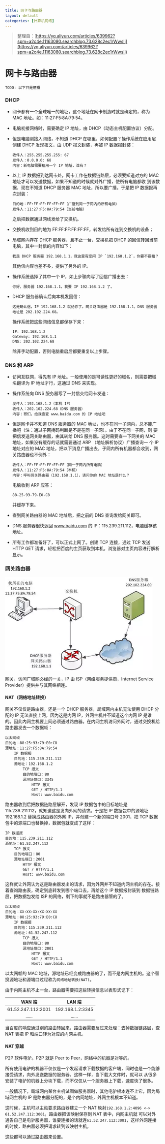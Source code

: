 ```yaml
---
title: 网卡与路由器
layout: default
categories: [计算机网络]
---
```


> 整理自：[https://yq.aliyun.com/articles/639962?spm=a2c4e.11163080.searchblog.73.628c2ec1rWwsIi](https://yq.aliyun.com/articles/639962?spm=a2c4e.11163080.searchblog.73.628c2ec1rWwsIi)

# 网卡与路由器

```
TODO: 以下只是梗概
```

### DHCP

*   网卡都有一个全球唯一的地址，这个地址在网卡制造时就是确定的，称为 MAC 地址。如：11:27:F5:8A:79:54。

*   电脑初接网络时，需要确定 IP 地址，由 DHCP（动态主机配置协议）分配。

*   但是电脑刚接入网络，不知道 DHCP 在哪里，如何配置？操作系统在应用层创建 DHCP 发现报文，由 UDP 报文封装，再被 IP 数据报封装：

    ```
    收件人：255.255.255.255: 67
    发件人：0.0.0.0: 68
    内容：新电脑需要租用一个 IP 地址，谁有？
    ```
    
*   以上 IP 数据报到达网卡处，网卡工作在数据链路层，必须要知道对方的 MAC 地址才可以发送数据，如果不知道的时候就对外广播，使所有电脑都收
    到该数据，现在不知道 DHCP 服务器 MAC 地址，所以要广播。于是把 IP 数据报再次封装：
    
    ```
    目的地：FF:FF:FF:FF:FF:FF（广播到同一子网内的所有电脑）
    发件人：11:27:F5:8A:79:54（当前电脑）
    ```
    
    之后把数据通过网线发给了交换机。
    
*   交换机收到目的地为 FF:FF:FF:FF:FF:FF，转发给所有连到交换机的设备；

*   局域网内存在 DHCP 服务器，且不止一台，交换机把 DHCP 的回信转回当前电脑，其中一封信的内容如下：

    ```
    我是 DHCP 服务器 192.168.1.1，我这里有空闲 IP `192.168.1.2`，你要不要租？
    ```
    
    其他信内容也差不多，提供了另外的 IP。
    
*   操作系统选择了其中一个 IP，如上步骤向写了回信广播出去：

    ```
    你好，服务器 192.168.1.1，我要 IP 192.168.1.2 了。
    ``` 
    
*   DHCP 服务器确认后向本机发回信：
    
    ```
    这是确认信，IP 192.168.1.2 就给你了。网关路由器是 192.168.1.1，DNS 服务器地址是 202.102.224.68。
    ```
    
    操作系统把这些网络信息都保存下来：
    
    ```
    IP: 192.168.1.2
    Gateway: 192.168.1.1
    DNS: 202.102.224.68
    ```
    
    除非手动配置，否则电脑重启后都要重复以上步骤。
    
### DNS 和 ARP

*   访问互联网，得先有 IP 地址。一般使用的是可读性更好的域名，则需要把域名翻译为 IP 地址才行，这通过 DNS 来实现。

*   操作系统向 DNS 服务器写了一封信交给网卡发送：

    ```
    发件人：192.168.1.2（本机 IP）
    收件人：202.102.224.68（DNS 服务器）
    内容：哥们，给我查查 www.baidu.com 的 IP 地址吧 
    ```
    
*   但是网卡并不知道 DNS 服务器的 MAC 地址，也不在同一子网内，总不能广播吧（注：通过子网掩码判断是不是在同一子网）。由于不在同一子网，则
    要把信发送网关路由器，由其转给 DNS 服务器。这时需要查一下网关的 MAC 地址，如果没有缓存的话就需要通过 ARP （地址解析协议）广播查询一
    个 IP 地址对应的 MAC 地址，把以下消息广播出去，子网内所有机器都会收到，网关路由器也不例外：
    
    ```
    收件人：FF:FF:FF:FF:FF:FF（同一子网内所有电脑）
    发件人：11:27:F5:8A:79:54（本机）
    内容：呼叫网关路由器（192.168.1.1），请问你的 MAC 地址是什么？
    ```
  
    电脑收到 ARP 应答：
    
    ```
    88-25-93-79-E0-C8
    ```
    
    并缓存下来。
    
*   查到网关路由器的 MAC 地址后，把之前的 DNS 查询发给网关即可。

*   DNS 服务器很快返回 www.baidu.com 的 IP：115.239.211.112，电脑缓存该地址。

*   所有工作都准备好了，可以正式上网了。创建 TCP 连接，通过 TCP 发送 HTTP GET 请求，轻松把百度的主页获取到本机，浏览器对主页内容进行解析显示。

### 网关路由器

![router](/assets/images/20190322/702782-20161124211853971-1665299045.png)

网关，访问广域网必经的一关，IP 由 ISP（网络服务提供商，Internet Service Provider）提供并与其网络相连。

#### NAT（网络地址转换）

网关不仅仅是路由器，还是一个 DHCP 服务器，局域网内主机无法使用 DHCP 分配的 IP 无法直接上网，因为这是内网 IP，外网主机并不知道这个内网
IP 是谁的。因此内网主机要上网必须通过路由器。在内网主机访问外网时，通过交换机给路由器发去一个数据帧：

```
以太网帧
目的地：88:25:93:79:E0:C8
源地址：11:27:F5:8A:79:54
    IP 数据报
    目的地：115.239.211.112
    源地址：192.168.1.2
        TCP 报文
        目的地端口：80
        源地址端口：3345
            HTTP 报文
            GET / HTTP/1.1
            Host: www.baidu.com
```

路由器收到后把数据链路层解开，发现 IP 数据包中的目标地址是 115.239.211.112，就知道这是发向外网的请求。于是把 IP 数据包中的源地址
192.168.1.2 替换成路由器的外网 IP，并创建一个新的端口号 2001，把 TCP 数据包中的源端口也替换掉，数据包就变成了这样：

```
IP 数据报
目的地：115.239.211.112
源地址：61.52.247.112
    TCP 报文
    目的地端口：80
    源地址端口：2001
        HTTP 报文
        GET / HTTP/1.1
        Host: www.baidu.com
```

这样就让外网认为这是路由器发出的请求，因为外网并不知道内网主机的存在。接着查询路由表，确定到底转发到哪个端口去，再给这个 IP 数据报封装到
数据链路层，把数据包发给 ISP 的网络，剩下的事就不是路由器管的了。

```
以太网帧
目的地：XX:XX:XX:XX:XX:XX
源地址：88:25:93:79:E0:C8
    IP 数据报
    目的地：115.239.211.112
    源地址：61.52.247.112
        TCP 报文
        目的地端口：80
        源地址端口：2001
            HTTP 报文
            GET / HTTP/1.1
            Host: www.baidu.com
```

以太网帧的 MAC 地址，源地址已经变成路由器的了，而不是内网主机的。这个替换源地址和源端口过程称为`网络地址转换(NAT)`。

由于内网主机不止一台，路由器需要把这些转换信息以表形式记下：

| WAN 端 | LAN 端 |
| :--: | :--: |
| 61.52.247.112:2001 | 192.168.1.2:3345 |
| ...... | ...... |

当百度的响应通过别的路由转回来，路由器需要反过来处理：去掉数据链路层，查 NAT 表把 IP 和端口转为对应的内网主机。

#### NAT 穿越

P2P 软件电驴。P2P 就是 Peer to Peer，网络中的机器是对等的。

所有使用电驴的机器不仅仅是一个发起请求下载数据的客户端，同时也是一个能够接受请求，向外发送数据的服务器。这样一样，当下载大文件时，就可以
从很多安装了电驴的机器上分块下载，而不仅仅从一个服务器上下载，速度快了很多。

一般情况下，局域网内某台主机试图做服务器时，其他电驴根本连不上它，因为局域网主机的 IP 是路由器分配的，是个内网地址，外网主机根本不知道。

这时候，主机可以主动要求路由器建立一个 NAT 映射`192.168.1.2:4096 <-> 61.52.247.112:3001`，路由器把该映射保存到 NAT 表中，内网主机就
可以对外通告自己是电驴服务器，谁要连接的话就连`61.52.247.112:3001`，这样外网连接的时候，路由器必须把请求转到该映射主机。

这些都可以通过路由器来设置。